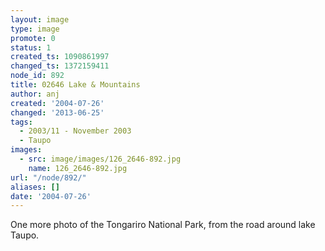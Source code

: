 ```yaml
---
layout: image
type: image
promote: 0
status: 1
created_ts: 1090861997
changed_ts: 1372159411
node_id: 892
title: 02646 Lake & Mountains
author: anj
created: '2004-07-26'
changed: '2013-06-25'
tags:
  - 2003/11 - November 2003
  - Taupo
images:
  - src: image/images/126_2646-892.jpg
    name: 126_2646-892.jpg
url: "/node/892/"
aliases: []
date: '2004-07-26'
---
```

One more photo of the Tongariro National Park, from the road around lake Taupo.
